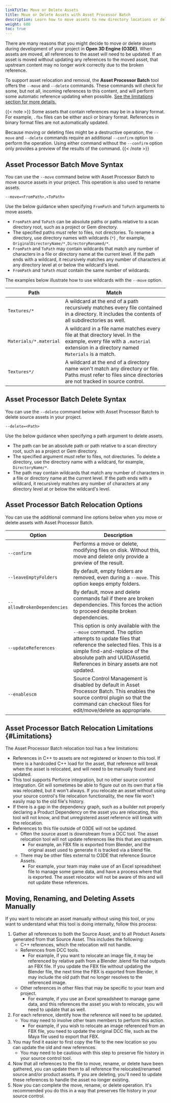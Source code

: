 ```yaml
---
linkTitle: Move or Delete Assets
title: Move or Delete Assets with Asset Processor Batch
description: Learn how to move assets to new directory locations or delete assets while maintaining internal references with Asset Processor Batch.
weight: 600
toc: true
---
```


There are many reasons that you might decide to move or delete assets during development of your project in **Open 3D Engine (O3DE)**. When assets are moved, all references to the asset will need to be updated. If an asset is moved without updating any references to the moved asset, that upstream content may no longer work correctly due to the broken reference.

To support asset relocation and removal, the **Asset Processor Batch** tool offers the `--move` and `--delete` commands. These commands will check for some, but not all, incoming references to this content, and will perform some automatic reference updating when possible. [See the limitations section for more details.](#Limitations)

{{< note >}}
Some assets that contain references may be in a binary format. For example, `.fbx` files can be either ascii or binary format. References in binary format files are not automatically updated.

Because moving or deleting files might be a destructive operation, the `--move` and `--delete` commands require an additional `--confirm` option to perform the operation. Using either command without the `--confirm` option only provides a preview of the results of the command.
{{< /note >}}

## Asset Processor Batch Move Syntax

You can use the `--move` command below with Asset Processor Batch to move source assets in your project. This operation is also used to rename assets.

`--move=<FromPath>,<ToPath>`

Use the below guidance when specifying `FromPath` and `ToPath` arguments to move assets.

* `FromPath` and `ToPath` can be absolute paths or paths relative to a scan directory root, such as a project or Gem directory.
* The specified paths *must* refer to files, not directories. To rename a directory, use directory names with wildcards (`*`) , for example, `OriginalDirectoryName/*,DirectoryRenamed/*`.
* `FromPath` and `ToPath` may contain wildcards that match any number of characters in a file or directory name at the current level. If the path ends with a wildcard, it recursively matches any number of characters at any directory level at or below the wildcard's level.
* `FromPath` and `ToPath` *must* contain the same number of wildcards.

The examples below illustrate how to use wildcards with the `--move` option.

| Path | Match |
|------|------------|
| `Textures/*` | A wildcard at the end of a path recursively matches every file contained in a directory. It includes the contents of all subdirectories as well. |
| `Materials/*.material` | A wildcard in a file name matches every file at that directory level. In the example, every file with a  `.material` extension in a directory named `Materials` is a match. |
| `Textures*/` | A wildcard at the end of a directory name won't match any directory or file. Paths must refer to files since directories are not tracked in source control. |

## Asset Processor Batch Delete Syntax

You can use the `--delete` command below with Asset Processor Batch to delete source assets in your project.

`--delete=<Path>`

Use the below guidance when specifying a path argument to delete assets.

* The path can be an absolute path or path relative to a scan directory root, such as a project or Gem directory.
* The specified argument *must* refer to files, not directories. To delete a directory, use the directory name with a wildcard, for example, `DirectoryName/*`.
* The path may contain wildcards that match any number of characters in a file or directory name at the current level. If the path ends with a wildcard, it recursively matches any number of characters at any directory level at or below the wildcard's level.

## Asset Processor Batch Relocation Options

You can use the additional command line options below when you move or delete assets with Asset Processor Batch.

| Option | Description |
| - | - |
| `--confirm` | Performs a move or delete, modifying files on disk. Without this, move and delete only provide a preview of the result. |
| `--leaveEmptyFolders` | By default, empty folders are removed, even during a `--move`. This option keeps empty folders. |
| `--allowBrokenDependencies` |  By default, move and delete commands fail if there are broken dependencies. This forces the action to proceed despite broken dependencies. |
| `--updateReferences` | This option is only available with the `--move` command. The option attempts to update files that reference the selected files. This is a simple find-and-replace of the absolute path and UUID/AssetId. References in binary assets are not updated. |
| `--enablescm` | Source Control Management is disabled by default in Asset Processor Batch. This enables the source control plugin so that the command can checkout files for edit/move/delete as appropriate. |

## Asset Processor Batch Relocation Limitations {#Limitations}
The Asset Processor Batch relocation tool has a few limitations:
* References in C++ to assets are not registered or known to this tool. If there is a hardcoded C++ load for the asset, that reference will break when the asset is relocated, and will need to be manually found and updated.
* This tool supports Perforce integration, but no other source control integration. Git will sometimes be able to figure out on its own that a file was relocated, but it won't always. If you relocate an asset without using your source control's file relocation functionality, the new file won't easily map to the old file's history.
* If there is a gap in the dependency graph, such as a builder not properly declaring a Product Dependency on the asset you are relocating, this tool will not know, and that unregistered asset reference will break with the relocation.
* References to this file outside of O3DE will not be updated.
   * Often the source asset is downstream from a DCC tool. The asset relocation tool will not update references like this that are upstream.
      * For example, an FBX file is exported from Blender, and the original asset used to generate it is tracked via a blend file.
   * There may be other files external to O3DE that reference Source Assets.
      * For example, your team may make use of an Excel spreadsheet file to manage some game data, and have a process where that is exported. The asset relocator will not be aware of this and will not update these references.

## Moving, Renaming, and Deleting Assets Manually
If you want to relocate an asset manually without using this tool, or you want to understand what this tool is doing internally, follow this process:
1. Gather all references to both the Source Asset, and to all Product Assets generated from that Source Asset. This includes the following:
   * C++ references, which the relocation will not handle.
   * References from DCC tools.
      * For example, if you want to relocate an image file, it may be referenced by relative path from a Blender .blend file that outputs an FBX file. If you update the FBX file without updating the Blender file, the next time the FBX is exported from Blender, it may include the old path that no longer resolves to the referenced image.
   * Other references in other files that may be specific to your team and project.
      * For example, if you use an Excel spreadsheet to manage game data, and this references the asset you wish to relocate, you will need to update that as well.
1. For each reference, identify how the reference will need to be updated.
   * You may need to involve other team members to perform this action.
      * For example, if you wish to relocate an image referenced from an FBX file, you need to update the original DCC file, such as the Maya file used to export that FBX.
1. You may find it easier to first copy the file to the new location so you can update the old and new references.
   * You may need to be cautious with this step to preserve file history in your source control tool.
1. Now that all references to the file to move, rename, or delete have been gathered, you can update them to all reference the relocated/renamed source and/or product assets. If you are deleting, you'll need to update these references to handle the asset no longer existing.
1. Now you can complete the move, rename, or delete operation. It's recommended you do this in a way that preserves file history in your source control.
